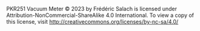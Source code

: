 PKR251 Vacuum Meter © 2023 by Frédéric Salach is licensed under Attribution-NonCommercial-ShareAlike 4.0 International. To view a copy of this license, visit http://creativecommons.org/licenses/by-nc-sa/4.0/
